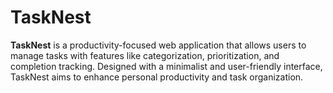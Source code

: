# TaskNest

**TaskNest** is a productivity-focused web application that allows users to manage tasks with features like categorization, prioritization, and completion tracking. Designed with a minimalist and user-friendly interface, TaskNest aims to enhance personal productivity and task organization.
